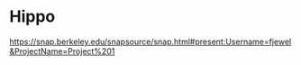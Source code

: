 # Hippo

https://snap.berkeley.edu/snapsource/snap.html#present:Username=fjewel&ProjectName=Project%201

